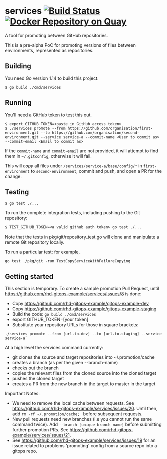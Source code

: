 # services [![Build Status](https://travis-ci.org/rhd-gitops-example/services.svg?branch=master)](https://travis-ci.org/rhd-gitops-example/services) [![Docker Repository on Quay](https://quay.io/repository/redhat-developer/gitops-cli/status "Docker Repository on Quay")](https://quay.io/repository/redhat-developer/gitops-cli)

A tool for promoting between GitHub repositories.

This is a pre-alpha PoC for promoting versions of files between environments, represented as repositories.

## Building

You need Go version 1.14 to build this project.

```shell
$ go build ./cmd/services
```

## Running

You'll need a GitHub token to test this out.

```shell
$ export GITHUB_TOKEN=<paste in GitHub access token>
$ ./services promote --from https://github.com/organisation/first-environment.git --to https://github.com/organisation/second-environment.git --service service-a --commit-name <User to commit as> --commit-email <Email to commit as>
```

If the `commit-name` and `commit-email` are not provided, it will attempt to find them in `~/.gitconfig`, otherwise it will fail.

This will _copy_ all files under `/services/service-a/base/config/*` in `first-environment` to `second-environment`, commit and push, and open a PR for the change.

## Testing

```shell
$ go test ./...
```

To run the complete integration tests, including pushing to the Git repository:

```shell
$ TEST_GITHUB_TOKEN=<a valid github auth token> go test ./...
```

Note that the tests in pkg/git/repository_test.go will clone and manipulate a
remote Git repository locally.

To run a particular test: for example, 

```shell
go test ./pkg/git -run TestCopyServiceWithFailureCopying
```

## Getting started

This section is temporary. To create a sample promotion Pull Request, until https://github.com/rhd-gitops-example/services/issues/8 is done:

- Copy https://github.com/rhd-gitops-example/gitops-example-dev
- Copy https://github.com/rhd-gitops-example/gitops-example-staging
- Build the code: `go build ./cmd/services`
- export GITHUB_TOKEN=[your token]
- Substitute your repository URLs for those in square brackets:

```shell
./services promote --from [url.to.dev] --to [url.to.staging] --service service-a`
```

At a high level the services command currently:

- git clones the source and target repositories into ~/.promotion/cache
- creates a branch (as per the given --branch-name)
- checks out the branch
- copies the relevant files from the cloned source into the cloned target
- pushes the cloned target
- creates a PR from the new branch in the target to master in the target

Important Notes:

- We need to remove the local cache between requests. See https://github.com/rhd-gitops-example/services/issues/20. Until then, add `rm -rf ~/.promotion/cache; ` before subsequent requests.
- New pull requests need new branches (i.e you cannot run the same command twice). Add `--branch [unique branch name]` before submitting further promotion PRs. See https://github.com/rhd-gitops-example/services/issues/21.
- See https://github.com/rhd-gitops-example/services/issues/19 for an issue related to problems 'promoting' config from a source repo into a gitops repo. 

